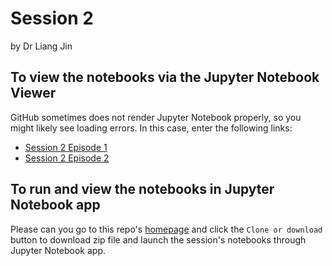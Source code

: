 # Session 2
by Dr Liang Jin

## To view the notebooks via the Jupyter Notebook Viewer
GitHub sometimes does not render Jupyter Notebook properly, so you might likely see loading errors. In this case, enter the following links:
- [Session 2 Episode 1](https://nbviewer.jupyter.org/github/drliangjin/minipy/blob/master/notebooks/Session_2/Episode_1/minipy_numpy.ipynb)
- [Session 2 Episode 2](https://nbviewer.jupyter.org/github/drliangjin/minipy/blob/master/notebooks/Session_2/Episode_2/minipy_pandas.ipynb)

## To run and view the notebooks in Jupyter Notebook app
Please can you go to this repo's [homepage](https://github.com/drliangjin/minipy) and click the `Clone or download` button to download zip file and launch the session's notebooks through Jupyter Notebook app.
